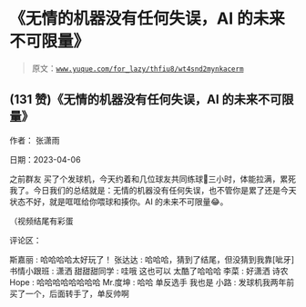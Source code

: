 # 《无情的机器没有任何失误，AI 的未来不可限量》

> 原文：[`www.yuque.com/for_lazy/thfiu8/wt4snd2mynkacerm`](https://www.yuque.com/for_lazy/thfiu8/wt4snd2mynkacerm)



## (131 赞)《无情的机器没有任何失误，AI 的未来不可限量》 

作者： 张潇雨 

日期：2023-04-06 

之前群友 买了个发球机，今天约着和几位球友共同练球🎾三小时，体能拉满，累死我了。今日我们的总结就是：无情的机器没有任何失误，也不管你是累了还是今天状态不好，就是哐哐给你喂球和揍你。AI 的未来不可限量😂。 

（视频结尾有彩蛋 

评论区： 

斯嘉丽 : 哈哈哈哈太好玩了！ 张达达 : 哈哈哈，猜到了结尾，但没猜到我靠[呲牙] 书情小跟班 : 潇洒 甜甜甜同学 : 哇哦 这也可以 太酷了哈哈哈 李菜 : 好潇洒 诗农 Hope : 哈哈哈哈哈哈哈哈 Mr.度坤 : 哈哈 单反选手 我也是 小路 : 发球机我两年前买了一个，后面转手了，单反帅啊